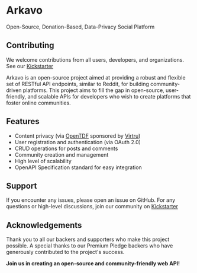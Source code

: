 # Arkavo
Open-Source, Donation-Based, Data-Privacy Social Platform

## Contributing

We welcome contributions from all users, developers, and organizations.  
See our [Kickstarter](https://www.kickstarter.com/projects/phfjr/arkavo-reddit-like-web-api-open-source-donation-based?ref=creator-nav)


Arkavo is an open-source project aimed at providing a robust and flexible set of RESTful API endpoints, similar to Reddit, for building community-driven platforms. This project aims to fill the gap in open-source, user-friendly, and scalable APIs for developers who wish to create platforms that foster online communities.

## Features
- Content privacy (via [OpenTDF](https://opentdf.io) sponsored by [Virtru](https://www.virtru.com/data-protection-platform/trusted-data-format/opentdf))
- User registration and authentication (via OAuth 2.0)
- CRUD operations for posts and comments
- Community creation and management
- High level of scalability
- OpenAPI Specification standard for easy integration

## Support

If you encounter any issues, please open an issue on GitHub. For any questions or high-level discussions, join our community on [Kickstarter](https://www.kickstarter.com/projects/phfjr/arkavo-reddit-like-web-api-open-source-donation-based/comments)

## Acknowledgements

Thank you to all our backers and supporters who make this project possible. A special thanks to our Premium Pledge backers who have generously contributed to the project's success.

**Join us in creating an open-source and community-friendly web API!**
